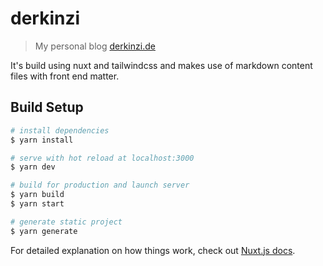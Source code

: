 # derkinzi

> My personal blog [derkinzi.de](https://derkinzi.de)

It's build using nuxt and tailwindcss and makes use of markdown content files with front end matter.

## Build Setup

``` bash
# install dependencies
$ yarn install

# serve with hot reload at localhost:3000
$ yarn dev

# build for production and launch server
$ yarn build
$ yarn start

# generate static project
$ yarn generate
```

For detailed explanation on how things work, check out [Nuxt.js docs](https://nuxtjs.org).
